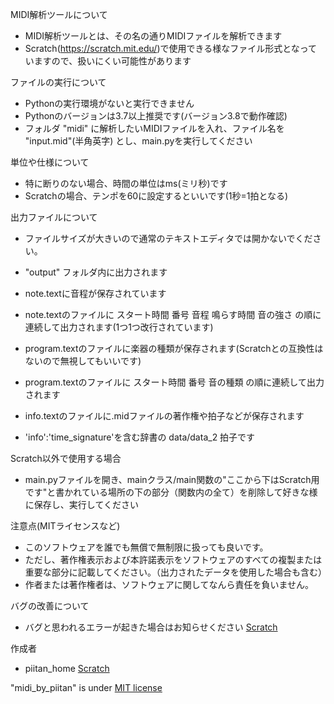 MIDI解析ツールについて
* MIDI解析ツールとは、その名の通りMIDIファイルを解析できます
* Scratch(https://scratch.mit.edu/)で使用できる様なファイル形式となっていますので、扱いにくい可能性があります


ファイルの実行について
* Pythonの実行環境がないと実行できません
* Pythonのバージョンは3.7以上推奨です(バージョン3.8で動作確認)
* フォルダ "midi" に解析したいMIDIファイルを入れ、ファイル名を "input.mid"(半角英字) とし、main.pyを実行してください


単位や仕様について
* 特に断りのない場合、時間の単位はms(ミリ秒)です
* Scratchの場合、テンポを60に設定するといいです(1秒=1拍となる)


出力ファイルについて
* ファイルサイズが大きいので通常のテキストエディタでは開かないでください。

* "output" フォルダ内に出力されます
* note.textに音程が保存されています
* note.textのファイルに スタート時間 番号 音程 鳴らす時間 音の強さ の順に連続して出力されます(1つ1つ改行されています)

* program.textのファイルに楽器の種類が保存されます(Scratchとの互換性はないので無視してもいいです)
* program.textのファイルに スタート時間 番号 音の種類 の順に連続して出力されます

* info.textのファイルに.midファイルの著作権や拍子などが保存されます
* 'info':'time_signature'を含む辞書の data/data_2 拍子です


Scratch以外で使用する場合
* main.pyファイルを開き、mainクラス/main関数の"ここから下はScratch用です"と書かれている場所の下の部分（関数内の全て）を削除して好きな様に保存し、実行してください


注意点(MITライセンスなど)
* このソフトウェアを誰でも無償で無制限に扱っても良いです。
* ただし、著作権表示および本許諾表示をソフトウェアのすべての複製または重要な部分に記載してください。（出力されたデータを使用した場合も含む）
* 作者または著作権者は、ソフトウェアに関してなんら責任を負いません。


バグの改善について
* バグと思われるエラーが起きた場合はお知らせください
  [Scratch](https://scratch.mit.edu/users/piitan_home/)


作成者 
* piitan_home [Scratch](https://scratch.mit.edu/users/piitan_home/)


"midi_by_piitan" is under [MIT license](https://en.wikipedia.org/wiki/MIT_License)

